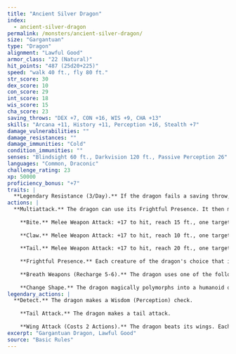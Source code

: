 ```yaml
---
title: "Ancient Silver Dragon"
index:
  - ancient-silver-dragon
permalink: /monsters/ancient-silver-dragon/
size: "Gargantuan"
type: "Dragon"
alignment: "Lawful Good"
armor_class: "22 (Natural)"
hit_points: "487 (25d20+225)"
speed: "walk 40 ft., fly 80 ft."
str_score: 30
dex_score: 10
con_score: 29
int_score: 18
wis_score: 15
cha_score: 23
saving_throws: "DEX +7, CON +16, WIS +9, CHA +13"
skills: "Arcana +11, History +11, Perception +16, Stealth +7"
damage_vulnerabilities: ""
damage_resistances: ""
damage_immunities: "Cold"
condition_immunities: ""
senses: "Blindsight 60 ft., Darkvision 120 ft., Passive Perception 26"
languages: "Common, Draconic"
challenge_rating: 23
xp: 50000
proficiency_bonus: "+7"
traits: |
  **Legendary Resistance (3/Day).** If the dragon fails a saving throw, it can choose to succeed instead.
actions: |
  **Multiattack.** The dragon can use its Frightful Presence. It then makes three attacks: one with its bite and two with its claws.
    
    **Bite.** Melee Weapon Attack: +17 to hit, reach 15 ft., one target. Hit: 21 (2d10 + 10) piercing damage.
    
    **Claw.** Melee Weapon Attack: +17 to hit, reach 10 ft., one target. Hit: 17 (2d6 + 10) slashing damage.
    
    **Tail.** Melee Weapon Attack: +17 to hit, reach 20 ft., one target. Hit: 19 (2d8 + 10) bludgeoning damage.
    
    **Frightful Presence.** Each creature of the dragon's choice that is within 120 feet of the dragon and aware of it must succeed on a DC 21 Wisdom saving throw or become frightened for 1 minute. A creature can repeat the saving throw at the end of each of its turns, ending the effect on itself on a success. If a creature's saving throw is successful or the effect ends for it, the creature is immune to the dragon's Frightful Presence for the next 24 hours.
    
    **Breath Weapons (Recharge 5-6).** The dragon uses one of the following breath weapons. Cold Breath. The dragon exhales an icy blast in a 90-foot cone. Each creature in that area must make a DC 24 Constitution saving throw, taking 67 (15d8) cold damage on a failed save, or half as much damage on a successful one. Paralyzing Breath. The dragon exhales paralyzing gas in a 90- foot cone. Each creature in that area must succeed on a DC 24 Constitution saving throw or be paralyzed for 1 minute. A creature can repeat the saving throw at the end of each of its turns, ending the effect on itself on a success.
    
    **Change Shape.** The dragon magically polymorphs into a humanoid or beast that has a challenge rating no higher than its own, or back into its true form. It reverts to its true form if it dies. Any equipment it is wearing or carrying is absorbed or borne by the new form (the dragon's choice). In a new form, the dragon retains its alignment, hit points, Hit Dice, ability to speak, proficiencies, Legendary Resistance, lair actions, and Intelligence, Wisdom, and Charisma scores, as well as this action. Its statistics and capabilities are otherwise replaced by those of the new form, except any class features or legendary actions of that form.  
legendary_actions: |
  **Detect.** The dragon makes a Wisdom (Perception) check.
    
    **Tail Attack.** The dragon makes a tail attack.
    
    **Wing Attack (Costs 2 Actions).** The dragon beats its wings. Each creature within 15 ft. of the dragon must succeed on a DC 25 Dexterity saving throw or take 17 (2d6 + 10) bludgeoning damage and be knocked prone. The dragon can then fly up to half its flying speed.
excerpt: "Gargantuan Dragon, Lawful Good"
source: "Basic Rules"
---
```

